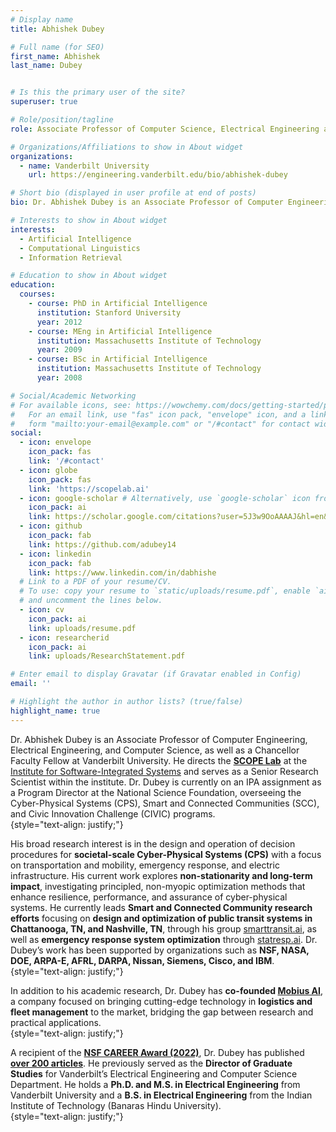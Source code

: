 ```yaml
---
# Display name
title: Abhishek Dubey

# Full name (for SEO)
first_name: Abhishek
last_name: Dubey


# Is this the primary user of the site?
superuser: true

# Role/position/tagline
role: Associate Professor of Computer Science, Electrical Engineering and Computer Engineering

# Organizations/Affiliations to show in About widget
organizations:
  - name: Vanderbilt University
    url: https://engineering.vanderbilt.edu/bio/abhishek-dubey

# Short bio (displayed in user profile at end of posts)
bio: Dr. Abhishek Dubey is an Associate Professor of Computer Engineering, Electrical Engineering and Computer Science at Vanderbilt University, Senior Research Scientist at the Institute for Software-Integrated Systems. Abhishek directs the SCOPElab  (https://scopelab.org/) at the Institute for Software Integrated Systems and is the co-lead of the Vanderbilt Initiative for Smart Cities Operation and Research (VISOR). His broad research interest is in the design and operation of decision procedures for smart and connected communities with a focus on transportation and energy networks. In particular, he focuses on the design and operation of Cyber-physical Systems (CPS) with Artificial Intelligence (AI) based components (AI-CPS) with a focus on public transit systems, emergency response systems, and power grids. For these systems, his lab investigates the principled design, operation, and optimization methods that not only consider the system operations but also consider resilience, performance, and assurance. Key research results include the design of hierarchical decision procedures for responding to motor vehicle crashes, the design of efficient public transit operations and the design of transactive energy systems. Abhishek received the NSF Career award in 2022. His work has been funded by NSF, NASA, DOE, and ARPA-E. AFRL, DARPA, Nissan, Siemens, Cisco, and IBM (Total grant support as PI is 9.3 million.  Grant support as Co-PI is 27 million.). Abhishek completed his Ph.D. in Electrical Engineering from Vanderbilt University in 2009. He received his M.S. in Electrical Engineering from Vanderbilt University in August 2005 and completed his undergraduate studies in Electrical Engineering from the Indian Institute of Technology, Banaras Hindu University, India, in May 2001.

# Interests to show in About widget
interests:
  - Artificial Intelligence
  - Computational Linguistics
  - Information Retrieval

# Education to show in About widget
education:
  courses:
    - course: PhD in Artificial Intelligence
      institution: Stanford University
      year: 2012
    - course: MEng in Artificial Intelligence
      institution: Massachusetts Institute of Technology
      year: 2009
    - course: BSc in Artificial Intelligence
      institution: Massachusetts Institute of Technology
      year: 2008

# Social/Academic Networking
# For available icons, see: https://wowchemy.com/docs/getting-started/page-builder/#icons
#   For an email link, use "fas" icon pack, "envelope" icon, and a link in the
#   form "mailto:your-email@example.com" or "/#contact" for contact widget.
social:
  - icon: envelope
    icon_pack: fas
    link: '/#contact'
  - icon: globe
    icon_pack: fas
    link: 'https://scopelab.ai'
  - icon: google-scholar # Alternatively, use `google-scholar` icon from `ai` icon pack
    icon_pack: ai
    link: https://scholar.google.com/citations?user=5J3w9OoAAAAJ&hl=en&oi=ao
  - icon: github
    icon_pack: fab
    link: https://github.com/adubey14
  - icon: linkedin
    icon_pack: fab
    link: https://www.linkedin.com/in/dabhishe
  # Link to a PDF of your resume/CV.
  # To use: copy your resume to `static/uploads/resume.pdf`, enable `ai` icons in `params.yaml`,
  # and uncomment the lines below.
  - icon: cv
    icon_pack: ai
    link: uploads/resume.pdf
  - icon: researcherid
    icon_pack: ai
    link: uploads/ResearchStatement.pdf

# Enter email to display Gravatar (if Gravatar enabled in Config)
email: ''

# Highlight the author in author lists? (true/false)
highlight_name: true
---
```

Dr. Abhishek Dubey is an Associate Professor of Computer Engineering, Electrical Engineering, and Computer Science, as well as a Chancellor Faculty Fellow at Vanderbilt University. He directs the [**SCOPE Lab**](https://scopelab.ai) at the [Institute for Software-Integrated Systems](https://www.isis.vanderbilt.edu) and serves as a Senior Research Scientist within the institute. Dr. Dubey is currently on  an IPA assignment as a Program Director at the National Science Foundation, overseeing the Cyber-Physical Systems (CPS), Smart and Connected Communities (SCC), and Civic Innovation Challenge (CIVIC) programs.  
{style="text-align: justify;"}

His broad research interest is in the design and operation of decision procedures for **societal-scale Cyber-Physical Systems (CPS)** with a focus on transportation and mobility, emergency response, and electric infrastructure. His current work explores **non-stationarity and long-term impact**, investigating principled, non-myopic optimization methods that enhance resilience, performance, and assurance of cyber-physical systems. He currently leads **Smart and Connected Community research efforts** focusing on **design and optimization of public transit systems in Chattanooga, TN, and Nashville, TN**, through his group [smarttransit.ai](https://smarttransit.ai), as well as **emergency response system optimization** through [statresp.ai](https://statresp.ai).  Dr. Dubey’s work has been supported by organizations such as **NSF, NASA, DOE, ARPA-E, AFRL, DARPA, Nissan, Siemens, Cisco, and IBM**.  
{style="text-align: justify;"}

In addition to his academic research, Dr. Dubey has **co-founded [Mobius AI](https://mobiusai.tech)**, a company focused on bringing cutting-edge technology in **logistics and fleet management** to the market, bridging the gap between research and practical applications.  
{style="text-align: justify;"}

A recipient of the [**NSF CAREER Award (2022)**](https://www.nsf.gov/awardsearch/showAward?AWD_ID=2238815&HistoricalAwards=false), Dr. Dubey has published [**over 200 articles**](https://scholar.google.com/citations?user=5J3w9OoAAAAJ&hl=en). He previously served as the **Director of Graduate Studies** for Vanderbilt’s Electrical Engineering and Computer Science Department. He holds a **Ph.D. and M.S. in Electrical Engineering** from Vanderbilt University and a **B.S. in Electrical Engineering** from the Indian Institute of Technology (Banaras Hindu University).  
{style="text-align: justify;"}
